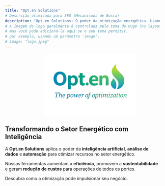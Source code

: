 ```yaml
---
title: "Opt.en Solutions"
# Descrição otimizada para SEO (Mecanismos de Busca)
description: "Opt.en Solutions: O poder da otimização energética. Usamos IA e análise de dados para gerar eficiência, sustentabilidade e redução de custos no seu negócio."
# A imagem do logo geralmente é controlada pelo tema do Hugo (no layout/header),
# mas você pode adicioná-la aqui se o seu tema permitir, 
# por exemplo, usando um parâmetro 'image'.
# image: "logo.jpeg" 
---
```


<div style="text-align: center;">
  <img src="logo2.png" style="width: 300px;margin-top: 0px;margin-bottom: 0px;margin-right: 25%;margin-left: 25%;" alt="Logo da Opt.en" class="medium-zoom-image">
</div>

## Transformando o Setor Energético com Inteligência
<div style="text-align: left !important;">

A **Opt.en Solutions** aplica o poder da **inteligência artificial**, **análise de dados** e **automação** para otimizar recursos no setor energético.

Nossas ferramentas aumentam a **eficiência**, promovem a **sustentabilidade** e geram **redução de custos** para operações de todos os portes.

</div>

Descubra como a otimização pode impulsionar seu negócio.